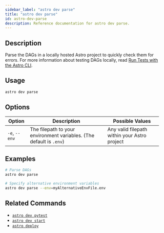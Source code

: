 ```yaml
---
sidebar_label: "astro dev parse"
title: "astro dev parse"
id: astro-dev-parse
description: Reference documentation for astro dev parse.
---
```


## Description

Parse the DAGs in a locally hosted Astro project to quickly check them for errors. For more information about testing DAGs locally, read [Run Tests with the Astro CLI](test-and-troubleshoot-locally.md#run-tests-with-the-astro-cli).

## Usage

```sh
astro dev parse
```

## Options

| Option              | Description                                                                                   | Possible Values                                 |
| ------------------- | --------------------------------------------------------------------------------------------- | ----------------------------------------------- |
| `-e`, `--env`       | The filepath to your environment variables. (The default is `.env`)                            | Any valid filepath within your Astro project    |

## Examples

```sh
# Parse DAGs
astro dev parse

# Specify alternative environment variables
astro dev parse --env=myAlternativeEnvFile.env
```

## Related Commands

- [`astro dev pytest`](cli/astro-dev-pytest.md)
- [`astro dev start`](cli/astro-dev-start.md)
- [`astro deploy`](cli/astro-deploy.md)
